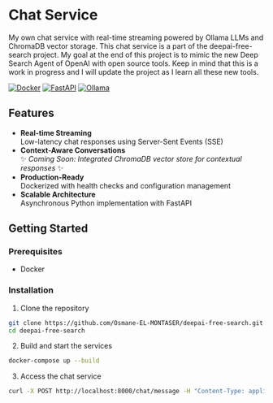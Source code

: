 # Chat Service

My own chat service with real-time streaming powered by Ollama LLMs and ChromaDB vector storage. This chat service is a part of the deepai-free-search project. My goal at the end of this project is to mimic the new Deep Search Agent of OpenAI with open source tools. Keep in mind that this is a work in progress and I will update the project as I learn all these new tools.

[![Docker](https://img.shields.io/badge/Docker-✓-blue?logo=docker)](https://www.docker.com/)
[![FastAPI](https://img.shields.io/badge/FastAPI-✓-green?logo=fastapi)](https://fastapi.tiangolo.com/)
[![Ollama](https://img.shields.io/badge/Ollama-✓-yellowgreen)](https://ollama.ai/)

## Features

- **Real-time Streaming**  
  Low-latency chat responses using Server-Sent Events (SSE)
- **Context-Aware Conversations**  
  ✨ *Coming Soon: Integrated ChromaDB vector store for contextual responses* ✨
- **Production-Ready**  
  Dockerized with health checks and configuration management
- **Scalable Architecture**  
  Asynchronous Python implementation with FastAPI

## Getting Started

### Prerequisites

- Docker

### Installation

1. Clone the repository

```bash
git clone https://github.com/Osmane-EL-MONTASER/deepai-free-search.git
cd deepai-free-search
```

2. Build and start the services

```bash
docker-compose up --build
```

3. Access the chat service

```bash
curl -X POST http://localhost:8000/chat/message -H "Content-Type: application/json" -d '{"messages": [{"role": "user", "content": "Hello, who are you? Nice to meet you!"}]}'
```


